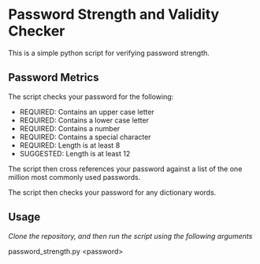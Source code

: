 # Password Strength and Validity Checker
This is a simple python script for verifying password strength.

## Password Metrics
The script checks your password for the following:
- REQUIRED:  Contains an upper case letter
- REQUIRED:  Contains a lower case letter
- REQUIRED:  Contains a number
- REQUIRED:  Contains a special character
- REQUIRED:  Length is at least 8
- SUGGESTED: Length is at least 12

The script then cross references your password against a list of the one million most commonly used passwords.

The script then checks your password for any dictionary words.

## Usage
*Clone the repository, and then run the script using the following arguments*

password_strength.py \<password\>
